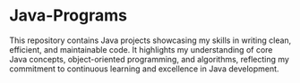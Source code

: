 # Java-Programs
This repository contains Java projects showcasing my skills in writing clean, efficient, and maintainable code. It highlights my understanding of core Java concepts, object-oriented programming, and algorithms, reflecting my commitment to continuous learning and excellence in Java development.
